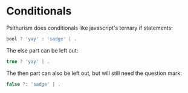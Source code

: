 # Conditionals

Psithurism does conditionals like javascript's ternary if statements:
```js
bool ? 'yay' : 'sadge' | .
```

The else part can be left out:
```js
true ? 'yay' | .
```

The then part can also be left out, but will still need the question mark:
```js
false ?: 'sadge' | .
```